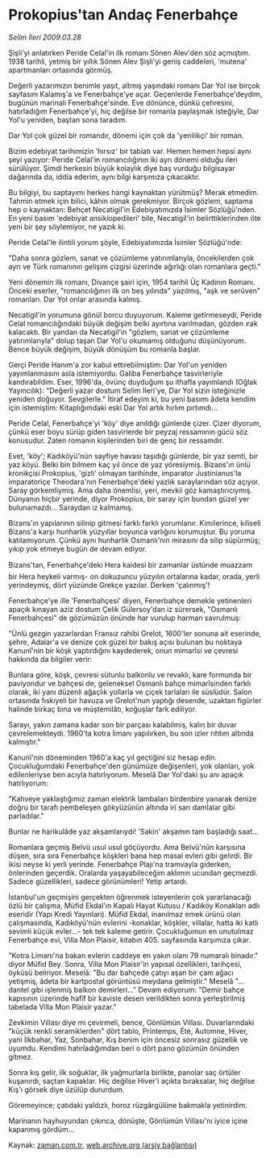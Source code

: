 # Prokopius'tan Andaç Fenerbahçe

*Selim İleri 2009.03.28*

<tr><td class="metin" colspan="2" style="padding-top: 20px; padding-left: 5px; padding-right: 10px;">Şişli'yi anlatırken Peride Celal'in ilk romanı Sönen Alev'den söz açmıştım. 1938 tarihli, yetmiş bir yıllık Sönen Alev Şişli'yi geniş caddeleri, 'mutena' apartmanları ortasında görmüş.</td></tr><tr><td class="metin" colspan="2" style="padding-top: 20px; padding-left: 5px; padding-right: 10px;"><p>Değerli yazarımızın benimle yaşıt, altmış yaşındaki romanı Dar Yol ise birçok sayfasını Kalamış'a ve Fenerbahçe'ye açar. Geçenlerde Fenerbahçe'deydim, bugünün marinalı Fenerbahçe'sinde. Eve dönünce, dünkü çehresini, hatırladığım Fenerbahçe'yi, hiç değilse bir romanla paylaşmak isteğiyle, Dar Yol'u yeniden, baştan sona taradım.
<p>Dar Yol çok güzel bir romandır, dönemi için çok da 'yenilikçi' bir roman.
<p>Bizim edebiyat tarihimizin 'hırsız' bir tabiatı var. Hemen hemen hepsi aynı şeyi yazıyor: Peride Celal'in romancılığının iki ayrı dönemi olduğu ileri sürülüyor. Şimdi herkesin büyük kolaylık diye baş vurduğu bilgisayar dağarında da, iddia ederim, aynı bilgi karşımıza çıkacaktır.
<p>Bu bilgiyi, bu saptayımı herkes hangi kaynaktan yürütmüş? Merak etmedim. Tahmin etmek için bilici, kâhin olmak gerekmiyor. Birçok gözlem, saptama hep o kaynaktan: Behçet Necatigil'in Edebiyatımızda İsimler Sözlüğü'nden. En yeni basım 'edebiyat ansiklopedileri' bile, Necatigil'in belirttiklerinden öte yeni bir şey söylemiyor, ne yazık ki.
<p>Peride Celal'le ilintili yorum şöyle, Edebiyatımızda İsimler Sözlüğü'nde:
<p>"Daha sonra gözlem, sanat ve çözümleme yatırımlarıyla, öncekilerden çok ayrı ve Türk romanının gelişim çizgisi üzerinde ağırlığı olan romanlara geçti."
<p>Yeni dönemin ilk romanı, Divançe şairi için, 1954 tarihli Üç Kadının Romanı. Önceki eserler, "romancılığının ilk on beş yılında" yazılmış, "aşk ve serüven" romanları. Dar Yol onlar arasında kalmış.
<p>Necatigil'in yorumuna gönül borcu duyuyorum. Kaleme getirmeseydi, Peride Celal romancılığındaki büyük değişim belki ayırtına varılmadan, gözden ırak kalacaktı. Bir yandan da Necatigil'in "gözlem, sanat ve çözümleme yatırımlarıyla" dolup taşan Dar Yol'u okumamış olduğunu düşünüyorum. Bence büyük değişim, büyük dönüşüm bu romanla başlar.
<p>Gerçi Peride Hanım'a zor kabul ettirebilmiştim: Dar Yol'un yeniden yayımlanmasını asla istemiyordu. Galiba Fenerbahçe tasvirleriyle kandırabildim. Eser, 1996'da, övünç duyduğum şu ithafla yayımlandı (Oğlak Yayıncılık): "Değerli yazar dostum Selim İleri'ye, Dar Yol sizin isteğinizle yeniden doğuyor. Sevgilerle." İtiraf edeyim ki, bu yeni basımı âdeta kendim için istemiştim: Kitaplığımdaki eski Dar Yol artık hırlım pırtımdı...
<p>Peride Celal, Fenerbahçe'yi 'köy' diye anıldığı günlerde çizer. Çizer diyorum, çünkü eser boyu sürüp giden tasvirlerde bir peyzaj ressamının gücü söz konusudur. Zaten romanın kişilerinden biri de genç bir ressamdır.
<p>Evet, 'köy'; Kadıköyü'nün sayfiye havası taşıdığı günlerde, bir yaz semti, bir yaz köyü. Belki bin bilmem kaç yıl önce de yaz yöresiymiş. Bizans'ın ünlü kronikçisi Prokopius, 'gizli' olmayan tarihinde, imparator Justinianus'la imparatoriçe Theodara'nın Fenerbahçe'deki yazlık saraylarından söz açıyor. Saray görkemliymiş. Ama daha önemlisi, yeri, mevkii göz kamaştırıcıymış. Dünyanın hiçbir yerinde, diyor Prokopius, bir saray için bundan güzel yer bulunamazdı... Saraydan iz kalmamış.
<p>Bizans'ın yapılarının silinip gitmesi farklı farklı yorumlanır. Kimilerince, kiliseli Bizans'a karşı hunharlık yüzyıllar boyunca varlığını korumuştur. Bu yoruma katılamıyorum. Çünkü aynı hunharlık Osmanlı'nın mirasını da silip süpürmüş; yıkıp yok etmeye bugün de devam ediyor.
<p>Bizans'tan, Fenerbahçe'deki Hera kaidesi bir zamanlar üstünde muazzam bir Hera heykeli varmış- on dokuzuncu yüzyılın ortalarına kadar, orada, yerli yerindeymiş, dört yüzünde Grekçe yazılar. Derken 'çalınmış'!
<p>Fenerbahçe'ye ille 'Fenerbahçesi' diyen, Fenerbahçe demekle yetinenleri apaçık kınayan aziz dostum Çelik Gülersoy'dan iz sürersek, "Osmanlı Fenerbahçesi" de gözümüzün önünde har vurulup harman savrulmuş:
<p>"Ünlü gezgin yazarlardan Fransız rahibi Grelot, 1600'ler sonuna ait eserinde, şehre, Adalar'a ve denize çok güzel bir bakış açısı bulunan bu noktaya Kanunî'nin bir köşk yaptırdığını kaydederek, onun mimarîsi ve çevresi hakkında da bilgiler verir:
<p>Bunlara göre, köşk, çevresi sütunlu balkonlu ve revaklı, kare formunda bir paviyondur ve bahçesi de, geleneksel Osmanlı bahçe mimarîsinden farklı olarak, iki yanı düzenli ağaçlık yollarla ve çiçek tarlaları ile süslüdür. Salon ortasında fıskıyeli bir havuza ve Grelot'nun yaptığı desende, uzaktan figürler halinde birkaç bina ve müştemilâtı, koğuşlar fark ediliyor.
<p>Sarayı, yakın zamana kadar son bir parçası kalabilmiş, kalın bir duvar çevrelemekteydi. 1960'ta kotra limanı yapılırken, bu son izler rıhtım altında kalmıştır."
<p>Kanunî'nin döneminden 1960'a kaç yıl geçtiğini siz hesap edin. Çocukluğumdaki Fenerbahçe'den günümüze değişenleri, yok olanları, yok edilenleriyse ben acıyla hatırlıyorum. Meselâ Dar Yol'daki şu anı apaçık hatrlıyorum:
<p>"Kahveye yaklaştığımız zaman elektrik lambaları birdenbire yanarak denize doğru bir tarafı pembeleşen gökyüzünün altında iri sarı damlalar gibi parladılar."
<p>Bunlar ne harikulâde yaz akşamlarıydı! 'Sakin' akşamın tam başladığı saat...
<p>Romanlara geçmiş Belvü usul usul göçüyordu. Ama Belvü'nün karşısına düşen, sıra sıra Fenerbahçe köşkleri bana hep masal evleri gibi gelirdi. Bir ikisi neyse ki yerli yerinde. Fenerbahçe Plajı'na tramvayla giderken, önlerinden geçerdik. Oralarda yaşayabileceğim aklımın ucundan geçmezdi. Sadece güzellikleri, sadece görünümleri! Yetip artardı.
<p>İstanbul'un geçmişini gerçekten öğrenmek isteyenlerin çok yararlanacağı özlü bir çalışma, Müfid Ekdal'ın Kapalı Hayat Kutusu / Kadıköy Konakları adlı eseridir (Yapı Kredi Yayınları). Müfid Ekdal, inanılmaz emek ürünü olan çalışmasında, Kadıköyü'nün evlerini -konaklar, köşkler, villalar, hatta iki katlı sevimli küçük evler...- tek tek kaleme getirir. Çocukluğumun en unutulmaz Fenerbahçe evi, Villa Mon Plaisir, kitabın 405. sayfasında karşımıza çıkar.
<p>"Kotra Limanı'na bakan evlerin caddeye en yakın olanı 79 numaralı binadır." diyor Müfid Bey. Sonra, Villa Mon Plaisir'in yapısal özellikleri, tarihçesi, öyküsü beliriyor. Meselâ: "Bu dar bahçede çatıyı aşan bir çam ağacı yetişmiş, âdeta bir kartpostal görüntüsü meydana gelmiştir." Meselâ "... dantel gibi işlenmiş balkon demirleri..." Devam ediyorum: "Demir bahçe kapısının üzerinde hafif bir kavisle desen verildikten sonra yerleştirilmiş tabelada Villa Mon Plaisir yazar."
<p>Zevkimin Villası diye mi çevirmeli, bence, Gönlümün Villası. Duvarlarındaki "küçük renkli seramiklerden" dört tablo, Printemps, Été, Automne, Hiver, yani İlkbahar, Yaz, Sonbahar, Kış benim için öncesiz sonrasız güzellik ve uyumdu. Kendimi hatırladığımdan beri o dört pano gözümün önünden gitmez.
<p>Sonra kış gelir, ilk soğuklar, ilk yağmurlarla birlikte, panolar saç örtüler kuşanırdı, saçtan kapaklar. Hiç değilse Hiver'i açıkta bıraksalar, hiç değilse Kış'ı görsek diye üzülüp dururdum.
<p>Göremeyince; çatıdaki yaldızlı, horoz rüzgârgülüne bakmakla yetinirdim.
<p>Marinanın hayhuyundan çıkınca, dönüşte, Gönlümün Villası'nı iyice içine kapanmış gördüm...<br/></p></p></p></p></p></p></p></p></p></p></p></p></p></p></p></p></p></p></p></p></p></p></p></p></p></p></p></td></tr>

Kaynak: [zaman.com.tr](http://zaman.com.tr/yazar.do?yazino=830769), [web.archive.org (arşiv bağlantısı)](http://web.archive.org/web/20090401135202/http://www.zaman.com.tr:80/yazar.do?yazino=830769)

